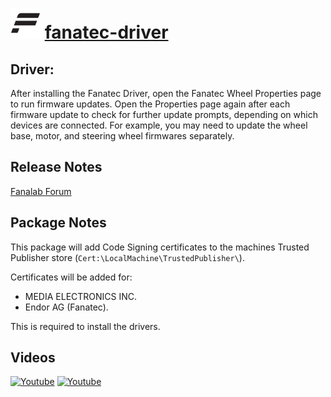 # <img src="https://raw.githubusercontent.com/javydekoning/chocolatey-fanatec-packages/master/fanatec-driver/icon.png" width="48" height="48"/> [fanatec-driver](https://chocolatey.org/packages/fanatec-driver)

## Driver:

After installing the Fanatec Driver, open the Fanatec Wheel Properties page to run firmware updates.
Open the Properties page again after each firmware update to check for further update prompts,
depending on which devices are connected. For example, you may need to update the wheel base,
motor, and steering wheel firmwares separately.

## Release Notes

[Fanalab Forum](https://forum.fanatec.com/categories/beta-drivers)

## Package Notes

This package will add Code Signing certificates to the machines Trusted Publisher store (`Cert:\LocalMachine\TrustedPublisher\`).

Certificates will be added for: 

- MEDIA ELECTRONICS INC.
- Endor AG (Fanatec).

This is required to install the drivers.

## Videos

[![Youtube](https://img.youtube.com/vi/gSgOEJTxIC4/0.jpg)](https://www.youtube.com/watch?v=gSgOEJTxIC4)
[![Youtube](https://img.youtube.com/vi/bOSRtvc4Lks/0.jpg)](https://www.youtube.com/watch?v=bOSRtvc4Lks)